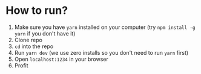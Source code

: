 # How to run?

1. Make sure you have `yarn` installed on your computer (try `npm install -g yarn` if you don't have it)
2. Clone repo
3. `cd` into the repo
4. Run `yarn dev` (we use zero installs so you don't need to run `yarn` first)
5. Open `localhost:1234` in your browser
6. Profit